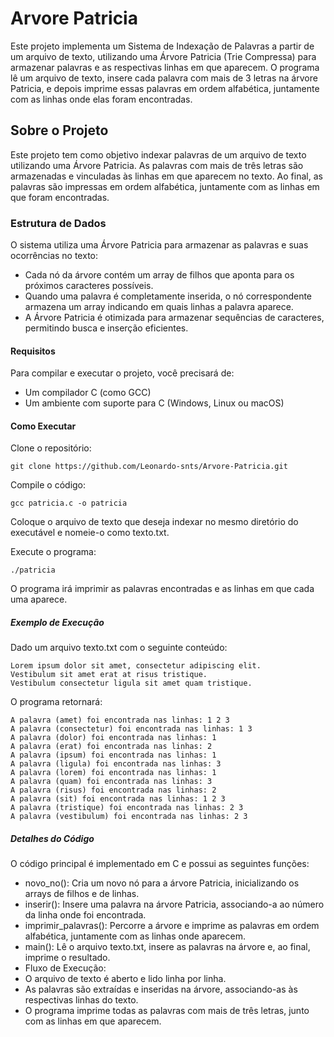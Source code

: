 # Arvore Patricia

Este projeto implementa um Sistema de Indexação de Palavras a partir de um arquivo de texto, utilizando uma Árvore Patricia (Trie Compressa) para armazenar palavras e as respectivas linhas em que aparecem. O programa lê um arquivo de texto, insere cada palavra com mais de 3 letras na árvore Patricia, e depois imprime essas palavras em ordem alfabética, juntamente com as linhas onde elas foram encontradas.

## Sobre o Projeto

Este projeto tem como objetivo indexar palavras de um arquivo de texto utilizando uma Árvore Patricia. As palavras com mais de três letras são armazenadas e vinculadas às linhas em que aparecem no texto. Ao final, as palavras são impressas em ordem alfabética, juntamente com as linhas em que foram encontradas.

### Estrutura de Dados

O sistema utiliza uma Árvore Patricia para armazenar as palavras e suas ocorrências no texto:

- Cada nó da árvore contém um array de filhos que aponta para os próximos caracteres possíveis.
- Quando uma palavra é completamente inserida, o nó correspondente armazena um array indicando em quais linhas a palavra aparece.
- A Árvore Patricia é otimizada para armazenar sequências de caracteres, permitindo busca e inserção eficientes.

#### Requisitos

Para compilar e executar o projeto, você precisará de:

- Um compilador C (como GCC)
- Um ambiente com suporte para C (Windows, Linux ou macOS)

#### Como Executar
Clone o repositório:

```
git clone https://github.com/Leonardo-snts/Arvore-Patricia.git
```

Compile o código:

```
gcc patricia.c -o patricia
```

Coloque o arquivo de texto que deseja indexar no mesmo diretório do executável e nomeie-o como texto.txt.

Execute o programa:

```
./patricia
```

O programa irá imprimir as palavras encontradas e as linhas em que cada uma aparece.

##### Exemplo de Execução

Dado um arquivo texto.txt com o seguinte conteúdo:
```
Lorem ipsum dolor sit amet, consectetur adipiscing elit.
Vestibulum sit amet erat at risus tristique.
Vestibulum consectetur ligula sit amet quam tristique.
```
O programa retornará:
```
A palavra (amet) foi encontrada nas linhas: 1 2 3 
A palavra (consectetur) foi encontrada nas linhas: 1 3 
A palavra (dolor) foi encontrada nas linhas: 1 
A palavra (erat) foi encontrada nas linhas: 2 
A palavra (ipsum) foi encontrada nas linhas: 1 
A palavra (ligula) foi encontrada nas linhas: 3 
A palavra (lorem) foi encontrada nas linhas: 1 
A palavra (quam) foi encontrada nas linhas: 3 
A palavra (risus) foi encontrada nas linhas: 2 
A palavra (sit) foi encontrada nas linhas: 1 2 3 
A palavra (tristique) foi encontrada nas linhas: 2 3 
A palavra (vestibulum) foi encontrada nas linhas: 2 3 
```
##### Detalhes do Código

O código principal é implementado em C e possui as seguintes funções:

- novo_no(): Cria um novo nó para a árvore Patricia, inicializando os arrays de filhos e de linhas.
- inserir(): Insere uma palavra na árvore Patricia, associando-a ao número da linha onde foi encontrada.
- imprimir_palavras(): Percorre a árvore e imprime as palavras em ordem alfabética, juntamente com as linhas onde aparecem.
- main(): Lê o arquivo texto.txt, insere as palavras na árvore e, ao final, imprime o resultado.
- Fluxo de Execução:
- O arquivo de texto é aberto e lido linha por linha.
- As palavras são extraídas e inseridas na árvore, associando-as às respectivas linhas do texto.
- O programa imprime todas as palavras com mais de três letras, junto com as linhas em que aparecem.
